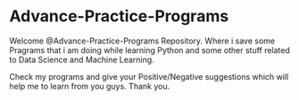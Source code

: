 # Advance-Practice-Programs
Welcome @Advance-Practice-Programs Repository. Where i save some Pragrams that i am doing while learning 
Python and some other stuff related to Data Science and Machine Learning.

Check my programs and give your Positive/Negative suggestions which will help me to learn from you guys. Thank you.
